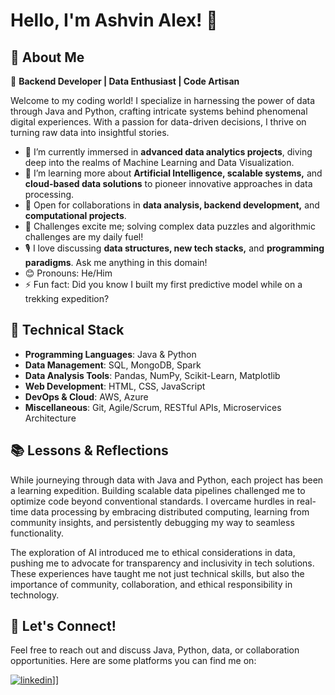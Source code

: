 # Hello, I'm Ashvin Alex! 👋

## 🌟 About Me
👤 **Backend Developer | Data Enthusiast | Code Artisan**

Welcome to my coding world! I specialize in harnessing the power of data through Java and Python, crafting intricate systems behind phenomenal digital experiences. With a passion for data-driven decisions, I thrive on turning raw data into insightful stories.

- 🔭 I’m currently immersed in **advanced data analytics projects**, diving deep into the realms of Machine Learning and Data Visualization.
- 🌱 I’m learning more about **Artificial Intelligence, scalable systems,** and **cloud-based data solutions** to pioneer innovative approaches in data processing.
- 🤝 Open for collaborations in **data analysis, backend development,** and **computational projects**.
- 🧩 Challenges excite me; solving complex data puzzles and algorithmic challenges are my daily fuel!
- 🎙️ I love discussing **data structures, new tech stacks,** and **programming paradigms**. Ask me anything in this domain!
- 😊 Pronouns: He/Him
- ⚡️ Fun fact: Did you know I built my first predictive model while on a trekking expedition?

## 💼 Technical Stack

- **Programming Languages**:  Java & Python
- **Data Management**: SQL, MongoDB, Spark
- **Data Analysis Tools**: Pandas, NumPy, Scikit-Learn, Matplotlib
- **Web Development**: HTML, CSS, JavaScript
- **DevOps & Cloud**: AWS, Azure
- **Miscellaneous**: Git, Agile/Scrum, RESTful APIs, Microservices Architecture


## 📚 Lessons & Reflections

While journeying through data with Java and Python, each project has been a learning expedition. Building scalable data pipelines challenged me to optimize code beyond conventional standards. I overcame hurdles in real-time data processing by embracing distributed computing, learning from community insights, and persistently debugging my way to seamless functionality.

The exploration of AI introduced me to ethical considerations in data, pushing me to advocate for transparency and inclusivity in tech solutions. These experiences have taught me not just technical skills, but also the importance of community, collaboration, and ethical responsibility in technology.

## 🔗 Let's Connect!

Feel free to reach out and discuss Java, Python, data, or collaboration opportunities. Here are some platforms you can find me on:


[![linkedin](https://img.shields.io/badge/LinkedIn-0077B5?style=for-the-badge&logo=linkedin&logoColor=white)]([https://www.linkedin.com/ashvin-alex/)]]
